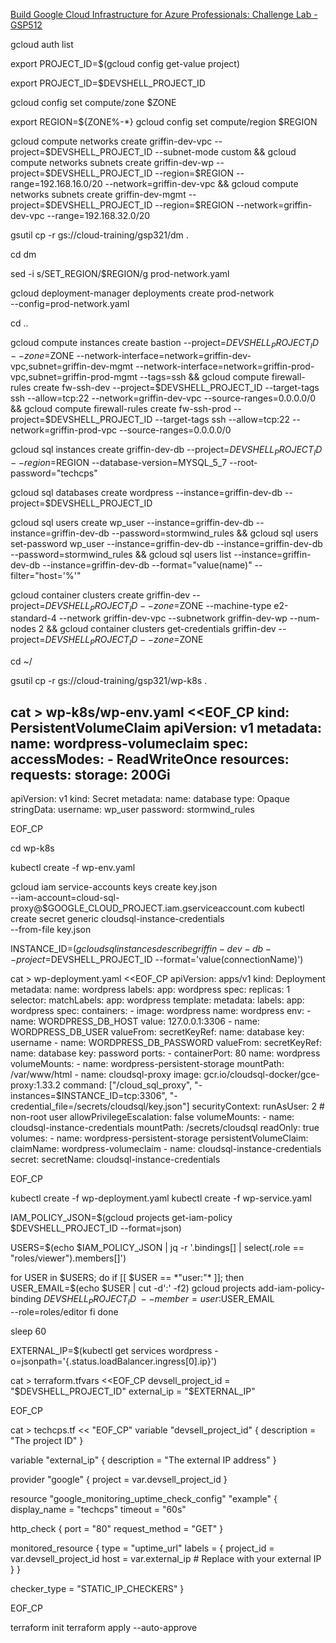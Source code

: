 [Build Google Cloud Infrastructure for Azure Professionals: Challenge Lab - GSP512](https://cloudskillsboost.google/focuses/60393?parent=catalog)

gcloud auth list

export PROJECT_ID=$(gcloud config get-value project)

export PROJECT_ID=$DEVSHELL_PROJECT_ID

gcloud config set compute/zone $ZONE

export REGION=${ZONE%-*}
gcloud config set compute/region $REGION

gcloud compute networks create griffin-dev-vpc --project=$DEVSHELL_PROJECT_ID --subnet-mode custom && gcloud compute networks subnets create griffin-dev-wp --project=$DEVSHELL_PROJECT_ID --region=$REGION --range=192.168.16.0/20 --network=griffin-dev-vpc && gcloud compute networks subnets create griffin-dev-mgmt --project=$DEVSHELL_PROJECT_ID --region=$REGION --network=griffin-dev-vpc --range=192.168.32.0/20


gsutil cp -r gs://cloud-training/gsp321/dm .

cd dm

sed -i s/SET_REGION/$REGION/g prod-network.yaml

gcloud deployment-manager deployments create prod-network \
    --config=prod-network.yaml

cd ..



gcloud compute instances create bastion --project=$DEVSHELL_PROJECT_ID --zone=$ZONE --network-interface=network=griffin-dev-vpc,subnet=griffin-dev-mgmt --network-interface=network=griffin-prod-vpc,subnet=griffin-prod-mgmt --tags=ssh && gcloud compute firewall-rules create fw-ssh-dev --project=$DEVSHELL_PROJECT_ID --target-tags ssh --allow=tcp:22 --network=griffin-dev-vpc --source-ranges=0.0.0.0/0 && gcloud compute firewall-rules create fw-ssh-prod --project=$DEVSHELL_PROJECT_ID --target-tags ssh --allow=tcp:22 --network=griffin-prod-vpc --source-ranges=0.0.0.0/0


gcloud sql instances create griffin-dev-db --project=$DEVSHELL_PROJECT_ID  --region=$REGION --database-version=MYSQL_5_7 --root-password="techcps"


gcloud sql databases create wordpress --instance=griffin-dev-db --project=$DEVSHELL_PROJECT_ID

gcloud sql users create wp_user --instance=griffin-dev-db --instance=griffin-dev-db --password=stormwind_rules && gcloud sql users set-password wp_user --instance=griffin-dev-db --instance=griffin-dev-db --password=stormwind_rules && gcloud sql users list --instance=griffin-dev-db --instance=griffin-dev-db --format="value(name)" --filter="host='%'"


gcloud container clusters create griffin-dev --project=$DEVSHELL_PROJECT_ID --zone=$ZONE --machine-type e2-standard-4 --network griffin-dev-vpc --subnetwork griffin-dev-wp --num-nodes 2 && gcloud container clusters get-credentials griffin-dev --project=$DEVSHELL_PROJECT_ID --zone=$ZONE

cd ~/

gsutil cp -r gs://cloud-training/gsp321/wp-k8s .



cat > wp-k8s/wp-env.yaml <<EOF_CP
kind: PersistentVolumeClaim
apiVersion: v1
metadata:
  name: wordpress-volumeclaim
spec:
  accessModes:
    - ReadWriteOnce
  resources:
    requests:
      storage: 200Gi
---
apiVersion: v1
kind: Secret
metadata:
  name: database
type: Opaque
stringData:
  username: wp_user
  password: stormwind_rules

EOF_CP



cd wp-k8s

kubectl create -f wp-env.yaml


gcloud iam service-accounts keys create key.json \
    --iam-account=cloud-sql-proxy@$GOOGLE_CLOUD_PROJECT.iam.gserviceaccount.com
kubectl create secret generic cloudsql-instance-credentials \
    --from-file key.json



INSTANCE_ID=$(gcloud sql instances describe griffin-dev-db --project=$DEVSHELL_PROJECT_ID --format='value(connectionName)')


cat > wp-deployment.yaml <<EOF_CP
apiVersion: apps/v1
kind: Deployment
metadata:
  name: wordpress
  labels:
    app: wordpress
spec:
  replicas: 1
  selector:
    matchLabels:
      app: wordpress
  template:
    metadata:
      labels:
        app: wordpress
    spec:
      containers:
        - image: wordpress
          name: wordpress
          env:
          - name: WORDPRESS_DB_HOST
            value: 127.0.0.1:3306
          - name: WORDPRESS_DB_USER
            valueFrom:
              secretKeyRef:
                name: database
                key: username
          - name: WORDPRESS_DB_PASSWORD
            valueFrom:
              secretKeyRef:
                name: database
                key: password
          ports:
            - containerPort: 80
              name: wordpress
          volumeMounts:
            - name: wordpress-persistent-storage
              mountPath: /var/www/html
        - name: cloudsql-proxy
          image: gcr.io/cloudsql-docker/gce-proxy:1.33.2
          command: ["/cloud_sql_proxy",
                    "-instances=$INSTANCE_ID=tcp:3306",
                    "-credential_file=/secrets/cloudsql/key.json"]
          securityContext:
            runAsUser: 2  # non-root user
            allowPrivilegeEscalation: false
          volumeMounts:
            - name: cloudsql-instance-credentials
              mountPath: /secrets/cloudsql
              readOnly: true
      volumes:
        - name: wordpress-persistent-storage
          persistentVolumeClaim:
            claimName: wordpress-volumeclaim
        - name: cloudsql-instance-credentials
          secret:
            secretName: cloudsql-instance-credentials

EOF_CP



kubectl create -f wp-deployment.yaml
kubectl create -f wp-service.yaml



IAM_POLICY_JSON=$(gcloud projects get-iam-policy $DEVSHELL_PROJECT_ID --format=json)


USERS=$(echo $IAM_POLICY_JSON | jq -r '.bindings[] | select(.role == "roles/viewer").members[]')




for USER in $USERS; do
  if [[ $USER == *"user:"* ]]; then
    USER_EMAIL=$(echo $USER | cut -d':' -f2)
    gcloud projects add-iam-policy-binding $DEVSHELL_PROJECT_ID \
      --member=user:$USER_EMAIL \
      --role=roles/editor
  fi
done



sleep 60



EXTERNAL_IP=$(kubectl get services wordpress -o=jsonpath='{.status.loadBalancer.ingress[0].ip}')


cat > terraform.tfvars <<EOF_CP
devsell_project_id = "$DEVSHELL_PROJECT_ID"
external_ip        = "$EXTERNAL_IP"

EOF_CP


cat > techcps.tf << "EOF_CP"
variable "devsell_project_id" {
  description = "The project ID"
}

variable "external_ip" {
  description = "The external IP address"
}

provider "google" {
  project = var.devsell_project_id
}

resource "google_monitoring_uptime_check_config" "example" {
  display_name = "techcps"
  timeout      = "60s"

  http_check {
    port           = "80"
    request_method = "GET"
  }

  monitored_resource {
    type = "uptime_url"
    labels = {
      project_id = var.devsell_project_id
      host       = var.external_ip  # Replace with your external IP
    }
  }

  checker_type = "STATIC_IP_CHECKERS"
}

EOF_CP

terraform init
terraform apply --auto-approve
